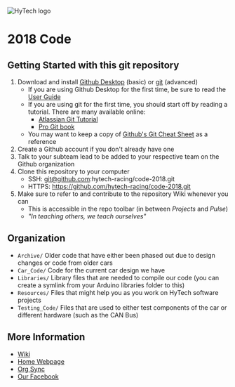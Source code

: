![HyTech logo](https://hytechracing.gatech.edu/images/hytech_logo_small.png)

# 2018 Code

## Getting Started with this git repository
1. Download and install [Github Desktop](https://desktop.github.com/) (basic) or [git](https://git-scm.com/book/en/v2/Getting-Started-Installing-Git) (advanced)
    * If you are using Github Desktop for the first time, be sure to read the [User Guide](https://help.github.com/desktop/guides/)
    * If you are using git for the first time, you should start off by reading a tutorial. There are many available online:
        * [Atlassian Git Tutorial](https://www.atlassian.com/git/tutorials/)
        * [Pro Git book](https://git-scm.com/book/en/v2)
    * You may want to keep a copy of [Github's Git Cheat Sheet](https://services.github.com/kit/downloads/github-git-cheat-sheet.pdf) as a reference
2. Create a Github account if you don't already have one
3. Talk to your subteam lead to be added to your respective team on the Github organization
4. Clone this repository to your computer
    * SSH: git@github.com:hytech-racing/code-2018.git
    * HTTPS: https://github.com/hytech-racing/code-2018.git
5. Make sure to refer to and contribute to the repository Wiki whenever you can
    * This is accessible in the repo toolbar (in between _Projects_ and _Pulse_)
    * _"In teaching others, we teach ourselves"_

## Organization
* `Archive/` Older code that have either been phased out due to design changes or code from older cars
* `Car_Code/` Code for the current car design we have
* `Libraries/` Library files that are needed to compile our code (you can create a symlink from your Arduino libraries folder to this)
* `Resources/` Files that might help you as you work on HyTech software projects
* `Testing_Code/` Files that are used to either test components of the car or different hardware (such as the CAN Bus)

## More Information
* [Wiki](https://hytechracing.me.gatech.edu/wiki/Main_Page)
* [Home Webpage](https://hytechracing.gatech.edu/)
* [Org Sync](https://orgsync.com/136388/chapter)
* [Our Facebook](https://www.facebook.com/HyTechRacing/)
